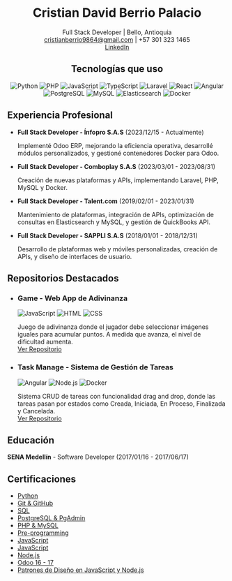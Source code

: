 <h1 align="center">Cristian David Berrio Palacio</h1>
<p align="center">
  Full Stack Developer | Bello, Antioquia <br>
  <a href="mailto:cristianberrio9864@gmail.com">cristianberrio9864@gmail.com</a> | +57 301 323 1465 <br>
  <a href="https://www.linkedin.com/in/cristianberrio/">LinkedIn</a>
</p>

<h2 align="center">Tecnologías que uso</h2>
<p align="center">
  <img src="https://img.shields.io/badge/Code-Python-blue?style=flat-square" alt="Python">
  <img src="https://img.shields.io/badge/Code-PHP-blue?style=flat-square" alt="PHP">
  <img src="https://img.shields.io/badge/Code-JavaScript-yellow?style=flat-square" alt="JavaScript">
  <img src="https://img.shields.io/badge/Code-TypeScript-blue?style=flat-square" alt="TypeScript">
  <img src="https://img.shields.io/badge/Framework-Laravel-red?style=flat-square" alt="Laravel">
  <img src="https://img.shields.io/badge/Framework-React-blue?style=flat-square" alt="React">
  <img src="https://img.shields.io/badge/Framework-Angular-red?style=flat-square" alt="Angular">
  <img src="https://img.shields.io/badge/Database-PostgreSQL-blue?style=flat-square" alt="PostgreSQL">
  <img src="https://img.shields.io/badge/Database-MySQL-blue?style=flat-square" alt="MySQL">
  <img src="https://img.shields.io/badge/Database-Elasticsearch-green?style=flat-square" alt="Elasticsearch">
  <img src="https://img.shields.io/badge/Tools-Docker-blue?style=flat-square" alt="Docker">
</p>

<h2>Experiencia Profesional</h2>
<ul>
  <li><strong>Full Stack Developer - Ínfopro S.A.S</strong> (2023/12/15 - Actualmente)</li>
  <p>Implementé Odoo ERP, mejorando la eficiencia operativa, desarrollé módulos personalizados, y gestioné contenedores Docker para Odoo.</p>

  <li><strong>Full Stack Developer - Comboplay S.A.S</strong> (2023/03/01 - 2023/08/31)</li>
  <p>Creación de nuevas plataformas y APIs, implementando Laravel, PHP, MySQL y Docker.</p>

  <li><strong>Full Stack Developer - Talent.com</strong> (2019/02/01 - 2023/01/31)</li>
  <p>Mantenimiento de plataformas, integración de APIs, optimización de consultas en Elasticsearch y MySQL, y gestión de QuickBooks API.</p>

  <li><strong>Full Stack Developer - SAPPLI S.A.S</strong> (2018/01/01 - 2018/12/31)</li>
  <p>Desarrollo de plataformas web y móviles personalizadas, creación de APIs, y diseño de interfaces de usuario.</p>
</ul>

<h2>Repositorios Destacados</h2>

<ul>
  <li>
    <h3>Game - Web App de Adivinanza</h3>
    <img src="https://img.shields.io/badge/Code-JavaScript-yellow?style=flat-square" alt="JavaScript">
    <img src="https://img.shields.io/badge/Frontend-HTML-orange?style=flat-square" alt="HTML">
    <img src="https://img.shields.io/badge/Frontend-CSS-green?style=flat-square" alt="CSS">
    <p>Juego de adivinanza donde el jugador debe seleccionar imágenes iguales para acumular puntos. A medida que avanza, el nivel de dificultad aumenta. <br>
    <a href="https://github.com/cdberrio5/Game">Ver Repositorio</a></p>
  </li>

  <li>
    <h3>Task Manage - Sistema de Gestión de Tareas</h3>
    <img src="https://img.shields.io/badge/Frontend-Angular-red?style=flat-square" alt="Angular">
    <img src="https://img.shields.io/badge/Backend-Node.js-green?style=flat-square" alt="Node.js">
    <img src="https://img.shields.io/badge/Tools-Docker-blue?style=flat-square" alt="Docker">
    <p>Sistema CRUD de tareas con funcionalidad drag and drop, donde las tareas pasan por estados como Creada, Iniciada, En Proceso, Finalizada y Cancelada. <br>
    <a href="https://github.com/cdberrio5/task-manage">Ver Repositorio</a></p>
  </li>
</ul>

<h2>Educación</h2>
<p><strong>SENA Medellín</strong> - Software Developer (2017/01/16 - 2017/06/17)</p>

<h2>Certificaciones</h2>
<ul>
  <li><a href="https://www.udemy.com/certificate/UC-f1e4d784-63ff-46da-9ab5-035718b4bc6c/">Python</a></li>
  <li><a href="https://www.udemy.com/certificate/UC-7b8fbc8b-62f1-4c8a-a948-94843c5ba057">Git & GitHub</a></li>
  <li><a href="https://www.udemy.com/certificate/UC-8fcbe1ba-2239-48f3-a4dc-1617737d896e">SQL</a></li>
  <li><a href="https://www.udemy.com/certificate/UC-8fcbe1ba-2239-48f3-a4dc-1617737d896e">PostgreSQL & PgAdmin</a></li>
  <li><a href="https://www.udemy.com/certificate/UC-a686549e-68d2-47db-b3da-fd5c76fca973">PHP & MySQL</a></li>
  <li><a href="https://www.udemy.com/certificate/UC-ef7f59ba-e60f-4dfd-b0ca-58a8cd14a1e5">Pre-programming</a></li>
  <li><a href="https://www.udemy.com/certificate/UC-b4898a9f-cd32-4e29-9121-fe396cb3d410/">JavaScript</a></li>
  <li><a href="https://www.udemy.com/certificate/UC-6d88f966-a787-436a-b2af-f876e7fa3bf9/">JavaScript</a></li>
  <li><a href="https://www.udemy.com/certificate/UC-fa10f6ea-e707-481c-a582-d83e73851e86">Node.js</a></li>
  <li><a href="https://www.udemy.com/certificate/UC-d016f396-12c4-4c43-b7fa-80957aa4a05e/">Odoo 16 - 17</a></li>
  <li><a href="https://www.udemy.com/certificate/UC-fc21eb34-b2dc-40b7-8d2d-549516c692a6/">Patrones de Diseño en JavaScript y Node.js</a></li>
</ul>

